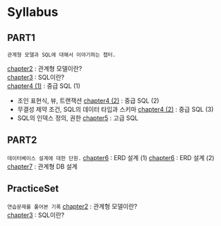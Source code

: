 # Syllabus

## PART1
`관계형 모델과 SQL에 대해서 이야기하는 챕터.` 

[chapter2](./PART1/chapter2.md) : 관계형 모델이란?  
[chapter3](./PART1/chapter3.md) : SQL이란?  
[chapter4 (1)](./PART1/chapter4_1.md) : 중급 SQL (1)  
 - 조인 표현식, 뷰, 트랜잭션
[chapter4 (2)](./PART1/chapter4_2.md) : 중급 SQL (2)  
 - 무결성 제약 조건, SQL의 데이터 타입과 스키마
[chapter4 (2)](./PART1/chapter4_3.md) : 중급 SQL (3)  
 - SQL의 인덱스 정의, 권한
[chapter5](./PART1/chapter5.md) : 고급 SQL

## PART2
`데이터베이스 설계에 대한 단원.` 
[chapter6](./PART2/chapter6_1.md) : ERD 설계 (1)
[chapter6](./PART2/chapter6_2.md) : ERD 설계 (2)
[chapter7](./PART2/chapter7.md) : 관계형 DB 설계

## PracticeSet
`연습문제를 풀어본 기록`
[chapter2](./PracticeSet/chapter2.md) : 관계형 모델이란?  
[chapter3](./PracticeSet/chapter3.md) : SQL이란?
